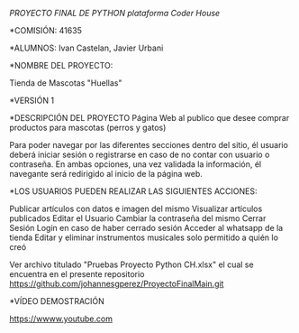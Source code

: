 *PROYECTO FINAL DE PYTHON plataforma Coder House*

*COMISIÓN: 41635

*ALUMNOS: Ivan Castelan, Javier Urbani

*NOMBRE DEL PROYECTO:

Tienda de Mascotas "Huellas"

*VERSIÓN
1

*DESCRIPCIÓN DEL PROYECTO
Página Web al publico que desee comprar productos para mascotas (perros y gatos)

Para poder navegar por las diferentes secciones dentro del sitio, él usuario deberá iniciar sesión o registrarse en caso de no contar con usuario o contraseña. En ambas opciones, una vez validada la información, él navegante será redirigido al inicio de la página web.

*LOS USUARIOS PUEDEN REALIZAR LAS SIGUIENTES ACCIONES:

Publicar artículos con datos e imagen del mismo
Visualizar artículos publicados
Editar el Usuario
Cambiar la contraseña del mismo
Cerrar Sesión
Login en caso de haber cerrado sesión
Acceder al whatsapp de la tienda
Editar y eliminar instrumentos musicales solo permitido a quién lo creó

Ver archivo titulado "Pruebas Proyecto Python CH.xlsx" el cual se encuentra en el presente repositorio https://github.com/johannesgperez/ProyectoFinalMain.git

*VÍDEO DEMOSTRACIÓN

https://wwww.youtube.com
